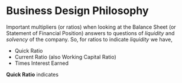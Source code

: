 # Business Design Philosophy

Important multipliers (or ratios) when looking at the Balance Sheet (or Statement of Financial Position) answers to questions of _liquidity_ and _solvency_ of the company. So, for ratios to indicate _liquidity_ we have,
 - Quick Ratio
 - Current Ratio (also Working Capital Ratio)
 - Times Interest Earned

**Quick Ratio** indicates
